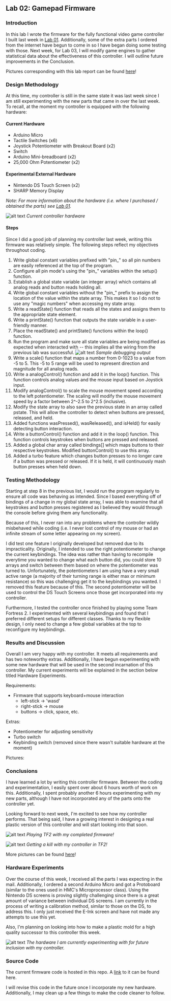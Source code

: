 ## Lab 02: Gamepad Firmware

### Introduction
In this lab I wrote the firmware for the fully functional video game controller I built last week in
[Lab 01](https://github.com/afishberg/e190/blob/master/lab01.md). Additionally, some of the extra parts I ordered from the
internet have begun to come in so I have began doing some testing with those.
Next week, for Lab 03, I will modify game engines to gather statistical data about the effectiveness of this controller.
I will outline future improvements in the Conclusion.

Pictures corresponding with this lab report can be found [here](https://github.com/afishberg/e190/tree/master/lab02_pictures)!

### Design Methodology
At this time, my controller is still in the same state it was last week since I am still experimenting with the new parts
that came in over the last week. To recall, at the moment my controller is equipped with the following hardware:

#### Current Hardware

*   Arduino Micro
*   Tactile Switches (x6)
*   Joystick Potentiometer with Breakout Board (x2)
*   Switch
*   Arduino Mini-breadboard (x2)
*   25,000 Ohm Potentiometer (x2)

#### Experimental External Hardware

*   Nintendo DS Touch Screen (x2)
*   SHARP Memory Display

_Note: For more information about the hardware (i.e. where I purchased / obtained the parts) see [Lab 01](https://github.com/afishberg/e190/blob/master/lab01.md)._

![alt text](https://raw.githubusercontent.com/afishberg/e190/master/lab01_pictures/finished_controller_front.jpg "Finished Controller (Front)")
_Current controller hardware_

#### Steps

Since I did a good job of planning my controller last week, writing this firmware was relatively simple.
The following steps reflect my objectives throughout coding.

1. Write global constant variables prefixed with "pin_" so all pin numbers are easily referenced at the top of the program.
2. Configure all pin mode's using the "pin_" variables within the setup() function.
3. Establish a global state variable (an integer array) which contains all analog reads and button reads holding all.
4. Write global constant variables without the "pin_" prefix to assign the location of the value within the state array.
This makes it so I do not to use any "magic numbers" when accessing my state array.
5. Write a readState() function that reads all the states and assigns them to the appropriate state element.
6. Write a printState() function that outputs the state variable in a user-friendly manner.
7. Place the readState() and printState() functions within the loop() function.
8. Run the program and make sure all state variables are being modified as expected when interacted with -- this implies all
the wiring from the previous lab was successful.
![alt text](https://raw.githubusercontent.com/afishberg/e190/master/lab02_pictures/debug_output.png "Debugging output")
_Sample debugging output_
9. Write a scale() function that maps a number from 0-1023 to a value from -5 to 5. This -5 to 5 range will be used to 
represent direction and magnitude for all analog reads.
10. Write a analogControl() function and add it in the loop() function. This function controls analog values and
 the mouse input based on Joystick input.
11. Modify analogControl() to scale the mouse movement speed according to the left potentiometer. The scaling will modify the 
mouse movement speed by a factor between 2^-2.5 to 2^2.5 (inclusive).
12. Modify the state array to also save the previous state in an array called pstate. This will allow the controller to
detect when buttons are pressed, released, and held.
13. Added functions wasPressed(), wasReleased(), and isHeld() for easily detecting button interaction.
14. Write a buttonControl() function and add it in the loop() function. This function controls keystrokes when buttons
are pressed and released.
15. Added a global char array called bindings[] which maps buttons to their respective keystrokes. Modified buttonControl()
to use this array.
16. Added a turbo feature which changes button presses to no longer care if a button was pressed or released. If it is held,
it will continuously mash button presses when held down.


### Testing Methodology
Starting at step 8 in the previous list, I would run the program regularly to ensure all code was behaving as intended.
Since I based everything off of bindings of a change in my global state array, I was able to examine that all keystrokes
and button presses registered as I believed they would through the console before giving them any functionality.

Because of this, I never ran into any problems where the controller wildly misbehaved while coding (i.e. I never lost control
of my mouse or had an infinite stream of some letter appearing on my screen).

I did test one feature I originally developed but removed due to its impracticality. Originally, I intended to use the right
potentiometer to change the current keybindings. The idea was rather than having to recompile everytime you wanted to change
what each button did, you could store 10 arrays and switch between them based on where the potentiometer was turned to.
Unfortunately, the potentiometers I am using have a very small active range (a majority of their turning range is either
max or minimum resistance) so this was challenging get it to the keybindings you wanted. I removed this feature because of
this. The second potentiometer will be used to control the DS Touch Screens once those get incorporated into my controller.

Furthermore, I tested the controller once finished by playing some Team Fortress 2. I experimented with several keybindings
and found that I preferred different setups for different classes. Thanks to my flexible design, I only need to change a 
few global variables at the top to reconfigure my keybindings.


### Results and Discussion
Overall I am very happy with my controller. It meets all requirements and has two noteworthy extras. Additionally, I have
begun experimenting with some new hardware that will be used in the second incarnation of this controller. 
My current experiments will be explained in the section below titled Hardware Experiments.

Requirements:
- Firmware that supports keyboard+mouse interaction
   - left-stick -> 'wasd'
   - right-stick -> mouse
   - buttons -> click, space, etc.

Extras:
- Potentiometer for adjusting sensitivity
- Turbo switch
- Keybinding switch (removed since there wasn't suitable hardware at the moment)

Pictures:


### Conclusions
I have learned a lot by writing this controller firmware. Between the coding and experimentation, I easily spent over
about 6 hours worth of work on this. Additionally, I spent probably another 6 hours experimenting with my new parts, although
I have not incorporated any of the parts onto the controller yet.

Looking forward to next week, I'm excited to see how my controller performs. That being said, I have a growing interest
in designing a real plastic version of this controller and will start looking into that soon.

![alt text](https://raw.githubusercontent.com/afishberg/e190/master/lab02_pictures/playing_tf2.jpg "Playing TF2")
_Playing TF2 with my completed firmware!_

![alt text](https://raw.githubusercontent.com/afishberg/e190/master/lab02_pictures/tf2_kill.jpg "Getting a kill in TF2")
_Getting a kill with my controller in TF2!_

More pictures can be found [here](https://github.com/afishberg/e190/tree/master/lab02_pictures)!

### Hardware Experiments
Over the course of this week, I received all the parts I was expecting in the mail. Additionally, I ordered a second
Arduino Micro and got a Protoboard (similar to the ones used in HMC's Microprocessor class). Using the Nintendo DS screens is proving slightly challenging since there is a great amount of variance between individual
DS screens. I am currently in the process of writing a calibration method, similar to those on the DS, to address this.
I only just received the E-Ink screen and have not made any attempts to use this yet. 

Also, I'm planning on looking into how to make a plastic mold for a high quality successor to this controller this week.

![alt text](https://raw.githubusercontent.com/afishberg/e190/master/lab02_pictures/hardware_experiment.png "Experimental Hardware")
_The hardware I am currently experimenting with for future inclusion with my controller._

### Source Code
The current firmware code is hosted in this repo. A [link](https://github.com/afishberg/e190/blob/master/Controller/Controller.ino) to it can be found here.

I will revise this code in the future once I incorporate my new hardware.
Additionally, I may clean up a few things to make the code cleaner to follow.
